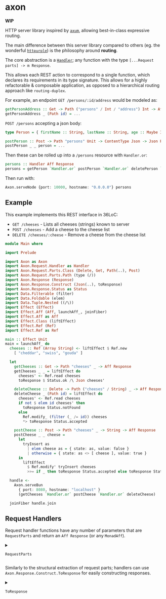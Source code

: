 # axon

**WIP**

HTTP server library inspired by [`axum`](https://docs.rs/latest/axum), allowing best-in-class
expressive routing.

The main difference between this server library compared to others (eg. the wonderful [`httpurple`](https://github.com/sigma-andex/purescript-httpurple))
is the philosophy around **routing**.

The core abstraction is a [`Handler`](./src/Axon.Request.Handler.purs); any function with the type `[...Request parts] -> m Response`.

This allows each REST action to correspond to a single function, which declares its requirements in its type signature.
This allows for a highly refactorable & composable application, as opposed to a hierarchical routing approach like `routing-duplex`.

For example, an endpoint `GET /persons/:id/address` would be modeled as:

```purs
getPersonAddress :: Get -> Path ("persons" / Int / "address") Int -> Aff Response
getPersonAddress _ (Path id) = ...
```

`POST /persons` accepting a json body:

```purs
type Person = { firstName :: String, lastName :: String, age :: Maybe Int }

postPerson :: Post -> Path "persons" Unit -> ContentType Json -> Json Person -> Aff Response
postPerson _ _ person = ...
```

Then these can be rolled up into a `/persons` resource with `Handler.or`:
```purs
persons :: Handler Aff Response
persons = getPerson `Handler.or` postPerson `Handler.or` deletePerson `Handler.or` getPersonAddress ...
```

Then run with:
```purs
Axon.serveNode {port: 10000, hostname: "0.0.0.0"} persons
```

## Example

This example implements this REST interface in 36LoC:

- `GET /cheeses` - Lists all cheeses (strings) known to server
- `POST /cheeses` - Add a cheese to the cheese list
- `DELETE /cheeses/:cheese` - Remove a cheese from the cheese list

```purs
module Main where

import Prelude

import Axon as Axon
import Axon.Request.Handler as Handler
import Axon.Request.Parts.Class (Delete, Get, Path(..), Post)
import Axon.Request.Parts.Path (type (/))
import Axon.Response (Response)
import Axon.Response.Construct (Json(..), toResponse)
import Axon.Response.Status as Status
import Data.Filterable (filter)
import Data.Foldable (elem)
import Data.Tuple.Nested ((/\))
import Effect (Effect)
import Effect.Aff (Aff, launchAff_, joinFiber)
import Effect.Aff as Aff
import Effect.Class (liftEffect)
import Effect.Ref (Ref)
import Effect.Ref as Ref

main :: Effect Unit
main = launchAff_ do
  cheeses :: Ref (Array String) <- liftEffect $ Ref.new
    [ "cheddar", "swiss", "gouda" ]

  let
    getCheeses :: Get -> Path "cheeses" _ -> Aff Response
    getCheeses _ _ = liftEffect do
      cheeses' <- Ref.read cheeses
      toResponse $ Status.ok /\ Json cheeses'

    deleteCheese :: Delete -> Path ("cheeses" / String) _ -> Aff Response
    deleteCheese _ (Path id) = liftEffect do
      cheeses' <- Ref.read cheeses
      if not $ elem id cheeses' then
        toResponse Status.notFound
      else
        Ref.modify_ (filter (_ /= id)) cheeses
        *> toResponse Status.accepted

    postCheese :: Post -> Path "cheeses" _ -> String -> Aff Response
    postCheese _ _ cheese =
      let
        tryInsert as
          | elem cheese as = { state: as, value: false }
          | otherwise = { state: as <> [ cheese ], value: true }
      in
        liftEffect
          $ Ref.modify' tryInsert cheeses
          >>= if _ then toResponse Status.accepted else toResponse Status.conflict

  handle <-
    Axon.serveBun
      { port: 8080, hostname: "localhost" }
      (getCheeses `Handler.or` postCheese `Handler.or` deleteCheese)

  joinFiber handle.join
```

## Request Handlers

Request handler functions have any number of parameters that are `RequestParts` and return an `Aff Response` (or any `MonadAff`).

<details>
<summary>

`RequestParts`

</summary>

- `Request`
  - Always succeeds; provides the entire request
- **Combinators**
  - `Unit`
    - Always succeeds
  - `a /\ b`
    - Tuple of `a` and `b`, where `a` and `b` are `RequestParts`.
  - `Maybe a`
    - `a` must be `RequestParts`. If `a` can't be extracted, the handler will still succeed and this will be `Nothing`. If `a` was extracted, it's wrapped in `Just`.
  - `Either a b`
    - `a` and `b` must be `RequestParts`. Succeeds if either `a` or `b` succeeds (preferring `a`). Fails if both fail.
- **Body**
  - `String`
    - succeeds when request has a non-empty body that is valid UTF-8
  - `Json a`
    - succeeds when request has a `String` body (see above) that can be parsed into `a` using `DecodeJson`.
  - `Buffer`
    - succeeds when request has a nonempty body.
  - `Stream`
    - succeeds when request has a nonempty body.
- **Headers**
  - `Header a`
    - `a` must be `TypedHeader` from `Axon.Header.Typed`. Allows statically (ex. `ContentType Type.MIME.Json`) or dynamically (ex. `ContentType String`) matching request headers.
  - `HeaderMap`
    - All headers provided in the request
- **Path**
  - `Path a c`
    - Statically match the path of the request, and extract parameters. See `Axon.Request.Parts.Path`. (TODO: this feels too magical, maybe follow axum's prior art of baking paths into the router declaration?)
- **Method** - `Get` - `Post` - `Put` - `Patch` - `Delete` - `Options` - `Connect` - `Trace`
</details>

Similarly to the structural extraction of request parts; handlers can use `Axon.Response.Construct.ToResponse` for easily constructing responses.

<details>
<summary>

`ToResponse`

</summary>

- **Combinators**
  - `Status /\ a`
    - Special case to make sure any `Status` in a tuple will take priority over any default statuses within. TODO: This case (overlapping with `a /\ b` requires the class to be "sealed" in an instance chain. Want a clean way around this so consumers can implement `ToResponse`.)
  - `a /\ b`
    - Merges `toResponse a` and `toResponse b`, using `b` on conflicts
- **Status**
  - `Axon.Response.Status.Status`
- **Body**
  - `Axon.Response.Body.Body`
  - `String`
  - `Node.Buffer.Buffer`
  - `Node.Stream.Readable a` (for all `a`)
  - `Axon.Response.Construct.Json a`
    - `a` must be `EncodeJson`. This will set the body to `a` stringified, and set `Content-Type` to `application/json`.
- **Headers**
  - `ToResponse` is implemented for all implementors of `TypedHeader`
  - TODO: `Map String String`
  </details>
